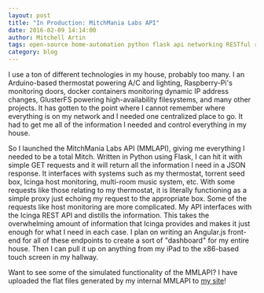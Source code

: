 ```yaml
---
layout: post
title: "In Production: MitchMania Labs API"
date: 2016-02-09 14:14:00
author: Mitchell Artin
tags: open-source home-automation python flask api networking RESTful releases
category: blog
---
```

I use a ton of different technologies in my house, probably too many.  I an Arduino-based thermostat powering A/C and lighting, Raspberry-Pi's monitoring doors, docker containers monitoring dynamic IP address changes, GlusterFS powering high-availability filesystems, and many other projects.  It has gotten to the point where I cannot remember where everything is on my network and I needed one centralized place to go.  It had to get me all of the information I needed and control everything in my house.

So I launched the MitchMania Labs API (MMLAPI), giving me everything I needed to be a total Mitch.  Written in Python using Flask, I can hit it with simple GET requests and it will return all the information I need in a JSON response.  It interfaces with systems such as my thermostat, torrent seed box, Icinga host monitoring, multi-room music system, etc.  With some requests like those relating to my thermostat, it is literally functioning as a simple proxy just echoing my request to the appropriate box.  Some of the requests like host monitoring are more complicated.  My API interfaces with the Icinga REST API and distills the information.  This takes the overwhelming amount of information that Icinga provides and makes it just enough for what I need in each case.  I plan on writing an Angular.js front-end for all of these endpoints to create a sort of "dashboard" for my entire house.  Then I can pull it up on anything from my iPad to the x86-based touch screen in my hallway.

Want to see some of the simulated functionality of the MMLAPI?  I have uploaded the flat files generated by my internal MMLAPI to [my site](https://mitchmania.com/api/)!